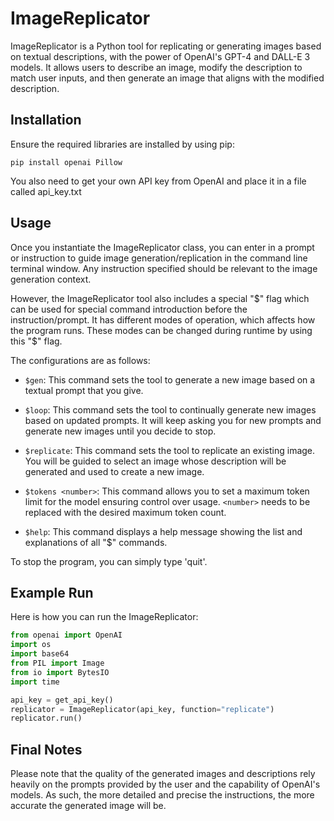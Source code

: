 # ImageReplicator

ImageReplicator is a Python tool for replicating or generating images based on textual descriptions, with the power of OpenAI's GPT-4 and DALL-E 3 models. It allows users to describe an image, modify the description to match user inputs, and then generate an image that aligns with the modified description.

## Installation
Ensure the required libraries are installed by using pip:

```shell
pip install openai Pillow
```
You also need to get your own API key from OpenAI and place it in a file called api_key.txt

## Usage

Once you instantiate the ImageReplicator class, you can enter in a prompt or instruction to guide image generation/replication in the command line terminal window. Any instruction specified should be relevant to the image generation context.

However, the ImageReplicator tool also includes a special "$" flag which can be used for special command introduction before the instruction/prompt. It has different modes of operation, which affects how the program runs. These modes can be changed during runtime by using this "$" flag.

The configurations are as follows:

- `$gen`: This command sets the tool to generate a new image based on a textual prompt that you give. 

- `$loop`: This command sets the tool to continually generate new images based on updated prompts. It will keep asking you for new prompts and generate new images until you decide to stop.

- `$replicate`: This command sets the tool to replicate an existing image. You will be guided to select an image whose description will be generated and used to create a new image.

- `$tokens <number>`: This command allows you to set a maximum token limit for the model ensuring control over usage. `<number>` needs to be replaced with the desired maximum token count.

- `$help`: This command displays a help message showing the list and explanations of all "$" commands.

To stop the program, you can simply type 'quit'.

## Example Run

Here is how you can run the ImageReplicator:

```python
from openai import OpenAI 
import os
import base64
from PIL import Image
from io import BytesIO
import time

api_key = get_api_key()
replicator = ImageReplicator(api_key, function="replicate")
replicator.run()
```


## Final Notes

Please note that the quality of the generated images and descriptions rely heavily on the prompts provided by the user and the capability of OpenAI's models. As such, the more detailed and precise the instructions, the more accurate the generated image will be.
